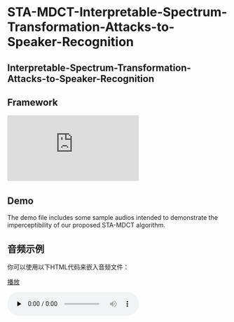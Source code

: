 # STA-MDCT-Interpretable-Spectrum-Transformation-Attacks-to-Speaker-Recognition
## Interpretable-Spectrum-Transformation-Attacks-to-Speaker-Recognition
## Framework
![Framework](https://github.com/sea-yjd/STA-MDCT-Interpretable-Spectrum-Transformation-Attacks-to-Speaker-Recognition/blob/main/framework.pdf)
## Demo
The demo file includes some sample audios intended to demonstrate the imperceptibility of our proposed STA-MDCT algorithm.

## 音频示例

你可以使用以下HTML代码来嵌入音频文件：



[播放](https://github.com/sea-yjd/STA-MDCT-Interpretable-Spectrum-Transformation-Attacks-to-Speaker-Recognition/tree/main/demo/ACG-700-122866-0000.wav)

​<audio id="audio" controls="" preload="none">
      <source id="wav" src="https://github.com/sea-yjd/STA-MDCT-Interpretable-Spectrum-Transformation-Attacks-to-Speaker-Recognitiondemo/ACG-700-122866-0000.wav">
</audio>
